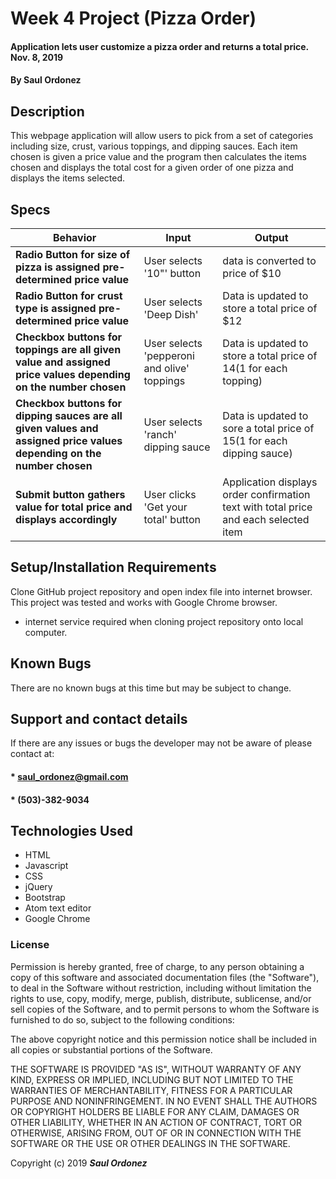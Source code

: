 # Week 4 Project (Pizza Order)

#### Application lets user customize a pizza order and returns a total price. Nov. 8, 2019

#### By **Saul Ordonez**

## Description

This webpage application will allow users to pick from a set of categories including size, crust, various toppings, and dipping sauces. Each item chosen is given a price value and the program then calculates the items chosen and displays the total cost for a given order of one pizza and displays the items selected.

## Specs

Behavior | Input | Output
--- | --- | ---
 **Radio Button for size of pizza is assigned pre-determined price value** | User selects '10"' button | data is converted to price of $10
 **Radio Button for crust type is assigned pre-determined price value** | User selects 'Deep Dish' | Data is updated to store a total price of $12
 **Checkbox buttons for toppings are all given value and assigned price values depending on the number chosen** | User selects 'pepperoni and olive' toppings | Data is updated to store a total price of $14 ($1 for each topping)
 **Checkbox buttons for dipping sauces are all given values and assigned price values depending on the number chosen** | User selects 'ranch' dipping sauce | Data is updated to sore a total price of $15 ($1 for each dipping sauce)
 **Submit button gathers value for total price and displays accordingly** | User clicks 'Get your total' button | Application displays order confirmation text with total price and each selected item

## Setup/Installation Requirements

Clone GitHub project repository and open index file into internet browser. This project was tested and works with Google Chrome browser.

* internet service required when cloning project repository onto local computer.


## Known Bugs

There are no known bugs at this time but may be subject to change.

## Support and contact details

If there are any issues or bugs the developer may not be aware of please contact at:

#### * saul_ordonez@gmail.com
#### * (503)-382-9034

## Technologies Used

* HTML
* Javascript
* CSS
* jQuery
* Bootstrap
* Atom text editor
* Google Chrome

### License

Permission is hereby granted, free of charge, to any person obtaining a copy
of this software and associated documentation files (the "Software"), to deal
in the Software without restriction, including without limitation the rights
to use, copy, modify, merge, publish, distribute, sublicense, and/or sell
copies of the Software, and to permit persons to whom the Software is
furnished to do so, subject to the following conditions:

The above copyright notice and this permission notice shall be included in all
copies or substantial portions of the Software.

THE SOFTWARE IS PROVIDED "AS IS", WITHOUT WARRANTY OF ANY KIND, EXPRESS OR
IMPLIED, INCLUDING BUT NOT LIMITED TO THE WARRANTIES OF MERCHANTABILITY,
FITNESS FOR A PARTICULAR PURPOSE AND NONINFRINGEMENT. IN NO EVENT SHALL THE
AUTHORS OR COPYRIGHT HOLDERS BE LIABLE FOR ANY CLAIM, DAMAGES OR OTHER
LIABILITY, WHETHER IN AN ACTION OF CONTRACT, TORT OR OTHERWISE, ARISING FROM,
OUT OF OR IN CONNECTION WITH THE SOFTWARE OR THE USE OR OTHER DEALINGS IN THE
SOFTWARE.

Copyright (c) 2019 **_Saul Ordonez_**
